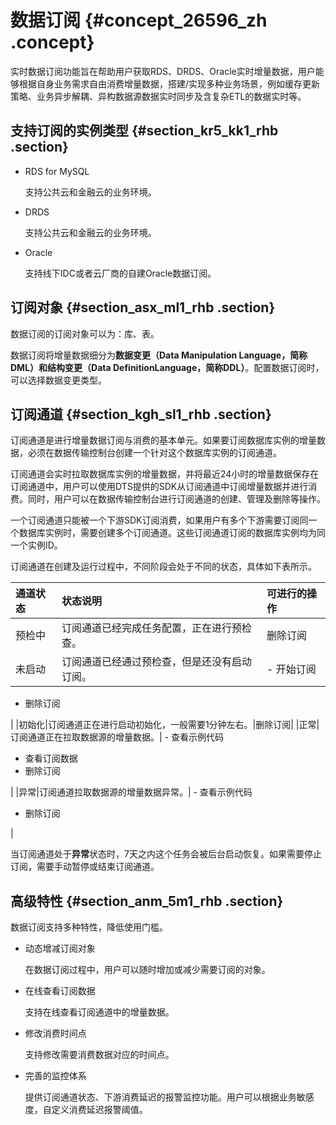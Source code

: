 # 数据订阅 {#concept_26596_zh .concept}

实时数据订阅功能旨在帮助用户获取RDS、DRDS、Oracle实时增量数据，用户能够根据自身业务需求自由消费增量数据，搭建/实现多种业务场景，例如缓存更新策略、业务异步解耦、异构数据源数据实时同步及含复杂ETL的数据实时等。

## 支持订阅的实例类型 {#section_kr5_kk1_rhb .section}

-   RDS for MySQL

    支持公共云和金融云的业务环境。

-   DRDS

    支持公共云和金融云的业务环境。

-   Oracle

    支持线下IDC或者云厂商的自建Oracle数据订阅。


## 订阅对象 {#section_asx_ml1_rhb .section}

数据订阅的订阅对象可以为：库、表。

数据订阅将增量数据细分为**数据变更（Data Manipulation Language，简称DML）**和**结构变更（Data DefinitionLanguage，简称DDL）**。配置数据订阅时，可以选择数据变更类型。

## 订阅通道 {#section_kgh_sl1_rhb .section}

订阅通道是进行增量数据订阅与消费的基本单元。如果要订阅数据库实例的增量数据，必须在数据传输控制台创建一个针对这个数据库实例的订阅通道。

订阅通道会实时拉取数据库实例的增量数据，并将最近24小时的增量数据保存在订阅通道中，用户可以使用DTS提供的SDK从订阅通道中订阅增量数据并进行消费。同时，用户可以在数据传输控制台进行订阅通道的创建、管理及删除等操作。

一个订阅通道只能被一个下游SDK订阅消费，如果用户有多个下游需要订阅同一个数据库实例时，需要创建多个订阅通道。这些订阅通道订阅的数据库实例均为同一个实例ID。

订阅通道在创建及运行过程中，不同阶段会处于不同的状态，具体如下表所示。

|通道状态|状态说明|可进行的操作|
|:---|:---|:-----|
|预检中|订阅通道已经完成任务配置，正在进行预检查。|删除订阅|
|未启动|订阅通道已经通过预检查，但是还没有启动订阅。| -   开始订阅
-   删除订阅

 |
|初始化|订阅通道正在进行启动初始化，一般需要1分钟左右。|删除订阅|
|正常|订阅通道正在拉取数据源的增量数据。| -   查看示例代码
-   查看订阅数据
-   删除订阅

 |
|异常|订阅通道拉取数据源的增量数据异常。| -   查看示例代码
-   删除订阅

 |

当订阅通道处于**异常**状态时，7天之内这个任务会被后台启动恢复。如果需要停止订阅，需要手动暂停或结束订阅通道。

## 高级特性 {#section_anm_5m1_rhb .section}

数据订阅支持多种特性，降低使用门槛。

-   动态增减订阅对象

    在数据订阅过程中，用户可以随时增加或减少需要订阅的对象。

-   在线查看订阅数据

    支持在线查看订阅通道中的增量数据。

-   修改消费时间点

    支持修改需要消费数据对应的时间点。

-   完善的监控体系

    提供订阅通道状态、下游消费延迟的报警监控功能。用户可以根据业务敏感度，自定义消费延迟报警阈值。


